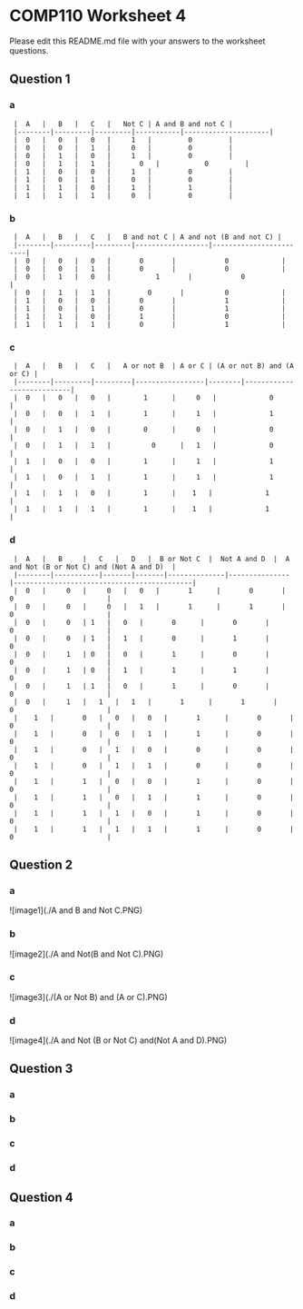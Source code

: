 # COMP110 Worksheet 4

Please edit this README.md file with your answers to the worksheet questions.

## Question 1

### a 
     |	A   |	B   |	C   |	Not C |	A and B and not C |
     |--------|---------|---------|-----------|---------------------|
     |	0   |	0   |	0   |	  1   |	        0         |
     |	0   |	0   |	1   |	  0   |	        0         |
     |	0   |	1   |	0   | 	  1   |	        0         |
     |	0   |	1   |	1   |       0   |	        0         |
     |	1   |	0   |	0   |	  1   |	        0         |
     |	1   |	0   |	1   |	  0   |	        0         |
     |	1   |	1   |	0   |	  1   |	        1         |
     |	1   |	1   |	1   |	  0   |	        0         |

### b
     |	A   |	B   |	C   |	B and not C | A and not (B and not C) |
     |--------|---------|---------|------------------|------------------------|
     |	0   |	0   |	0   |	    0       |	         0             |
     |	0   |	0   |	1   |	    0       |	         0             |
     |	0   |	1   |	0   |    	    1       |	         0             |
     |	0   |	1   |	1   |         0       |	         0             |
     |	1   |	0   |	0   |	    0       |	         1             |
     |	1   |	0   |	1   |	    0       |	         1             |
     |	1   |	1   |	0   |	    1       |	         0             |
     |	1   |	1   |	1   |	    0       |	         1             |
### c
     |	A   |	B   |	C   |	A or not B  | A or C | (A or not B) and (A or C) |
     |--------|---------|---------|-----------------|--------|---------------------------|
     |	0   |	0   |	0   |	     1      |	  0   |             0             |
     |	0   |	0   |	1   |	     1      |	  1   |             1             |
     |	0   |	1   |	0   | 	     0      |	  0   |             0             |
     |	0   |	1   |	1   |          0      |	  1   |             0             |
     |	1   |	0   |	0   |	     1      |	  1   |             1             |
     |	1   |	0   |	1   |	     1      |	  1   |             1             |
     |	1   |	1   |	0   |	     1      |    1   |             1             |
     |	1   |	1   |	1   |	     1      |    1   |             1             |
### d
     |	A   |	B     |   C   |   D   |  B or Not C  |  Not A and D  |  A and Not (B or Not C) and (Not A and D)  |  
     |--------|-----------|-------|-------|--------------|---------------|--------------------------------------------|
     |	0   |	  0   | 	0   |   0   |       1      |       0       |                    0                       |
     |	0   |	  0   | 	0   |   1   |       1      |       1       |                    0                       |
     |	0   |	  0   |	1   |   0   |       0      |       0       |                    0                       |
     |	0   |	  0   |	1   |   1   |       0      |       1       |                    0                       |
     |	0   |	  1   |	0   |   0   |       1      |       0       |                    0                       |
     |	0   |	  1   |	0   |   1   |       1      |       1       |                    0                       |
     |	0   |	  1   |	1   |   0   |       1      |       0       |                    0                       |
     |	0   |	  1   |   1   |   1   |       1      |       1       |                    0                       |
     |    1   |       0   |   0   |   0   |       1      |       0       |                    0                       |
     |    1   |       0   |   0   |   1   |       1      |       0       |                    0                       |
     |    1   |       0   |   1   |   0   |       0      |       0       |                    0                       |
     |    1   |       0   |   1   |   1   |       0      |       0       |                    0                       |
     |    1   |       1   |   0   |   0   |       1      |       0       |                    0                       |
     |    1   |       1   |   0   |   1   |       1      |       0       |                    0                       |
     |    1   |       1   |   1   |   0   |       1      |       0       |                    0                       |
     |    1   |       1   |   1   |   1   |       1      |       0       |                    0                       |
## Question 2

### a
![image1](./A and B and Not C.PNG)
### b
![image2](./A and Not(B and Not C).PNG)
### c
![image3](./(A or Not B) and (A or C).PNG)
### d
![image4](./A and Not (B or Not C) and(Not A and D).PNG)
## Question 3

### a

### b

### c

### d

## Question 4

### a

### b

### c

### d

